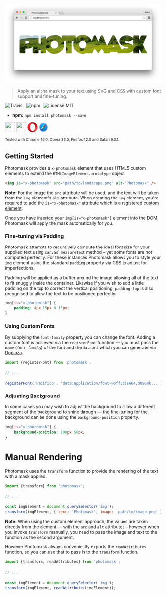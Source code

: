 ![Photomask](media/screenshot.png)

> Apply an alpha mask to your text using SVG and CSS with custom font support and fine-tuning.

![Travis](http://img.shields.io/travis/Wildhoney/Photomask.svg?style=flat-square)
&nbsp;
![npm](http://img.shields.io/npm/v/photomask.svg?style=flat-square)
&nbsp;
![License MIT](http://img.shields.io/badge/License-MIT-lightgrey.svg?style=flat-square)

* **npm:** `npm install photomask --save`

<img src="https://github.com/alrra/browser-logos/raw/master/chrome/chrome_256x256.png" width="32" height="32" />
<img src="https://github.com/alrra/browser-logos/raw/master/firefox/firefox_256x256.png" width="32" height="32" />
<img src="https://github.com/alrra/browser-logos/raw/master/opera/opera_256x256.png" width="32" height="32" />
<img src="https://github.com/alrra/browser-logos/raw/master/safari/safari_256x256.png" width="32" height="32" />

<sup>Tested with Chrome 46.0, Opera 33.0, Firefox 42.0 and Safari 9.0.1.</sup>

## Getting Started

Photomask provides a `x-photomask` element that uses HTML5 custom elements to extend the `HTMLImageElement.prototype` object.

```html
<img is="x-photomask" src="path/to/landscape.png" alt="Photomask" />
```

**Note:** For the image the `src` attribute will be used, and the text will be taken from the `img` element's `alt` attribute. When creating the `img` element, you're required to add the `is="x-photomask"` attribute which is a registered [custom element](http://www.html5rocks.com/en/tutorials/webcomponents/customelements/).

Once you have inserted your `img[is="x-photomask"]` element into the DOM, Photomask will apply the mask automatically for you.

### Fine-tuning via Padding

Photomask attempts to recursively compute the ideal font size for your supplied text using `canvas`' `measureText` method &ndash; yet some fonts are not computed perfectly. For these instances Photomask allows you to style your `img` element using the standard `padding` property via CSS to adjust for imperfections.

Padding will be applied as a buffer around the image allowing all of the text to fit snuggly inside the container. Likewise if you wish to add a little padding on the top to correct the vertical positioning, `padding-top` is also recognised to allow the text to be positioned perfectly.

```css
img[is="x-photomask"] {
    padding: 4px 15px 0 15px;
}
```

### Using Custom Fonts

By supplying the `font-family` property you can change the font. Adding a custom font is achieved via the `registerFont` function &mdash; you must pass the `name` (`font-family`) of the font and the `dataUri` which you can generate via [Dopiaza](http://dopiaza.org/tools/datauri/index.php).

```javascript
import {registerFont} from 'photomask';

// ...

registerFont('Pacifico', 'data:application/font-woff;base64,d09GRk...');
```

### Adjusting Background

In some cases you may wish to adjust the background to allow a different segment of the background to shine through &mdash; the fine-tuning for the background can be done using the `background-position` property.

```css
img[is="x-photomask"] {
    background-position: 100px 50px;
}
```

# Manual Rendering

Photomask uses the `transform` function to provide the rendering of the text with a mask applied.

```javascript
import {transform} from 'photomask';

// ...

const imgElement = document.querySelector('img');
transform(imgElement, { text: 'Photomask', image: 'path/to/image.png' });
```

**Note:** When using the custom element approach, the values are taken directly from the element &mdash; with the `src` and `alt` attributes &ndash; however when you invoke `transform` manually, you need to pass the image and text to the function as the second argument.

However Photomask always conveniently exports the `readAttributes` function, so you can use that to pass in to the `transform` function.

```javascript
import {transform, readAttributes} from 'photomask';

// ...

const imgElement = document.querySelector('img');
transform(imgElement, readAttributes(imgElement));
```

